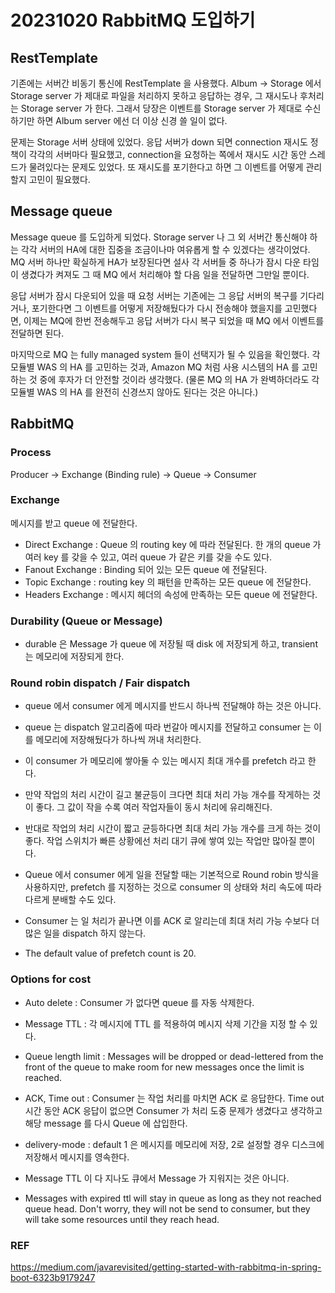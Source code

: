 # 20231020 RabbitMQ 도입하기

## RestTemplate
기존에는 서버간 비동기 통신에 RestTemplate 을 사용했다.
Album -> Storage 에서 Storage server 가 제대로 파일을 처리하지 못하고 응답하는 경우, 그 재시도나 후처리는 Storage server 가 한다.
그래서 당장은 이벤트를 Storage server 가 제대로 수신하기만 하면 Album server 에선 더 이상 신경 쓸 일이 없다.

문제는 Storage 서버 상태에 있었다.
응답 서버가 down 되면 connection 재시도 정책이 각각의 서버마다 필요했고, connection을 요청하는 쪽에서 재시도 시간 동안 스레드가 물려있다는 문제도 있었다.
또 재시도를 포기한다고 하면 그 이벤트를 어떻게 관리할지 고민이 필요했다.

## Message queue
Message queue 를 도입하게 되었다. Storage server 나 그 외 서버간 통신해야 하는 각각 서버의 HA에 대한 집중을 조금이나마 여유롭게 할 수 있겠다는 생각이었다.
MQ 서버 하나만 확실하게 HA가 보장된다면 설사 각 서버들 중 하나가 잠시 다운 타임이 생겼다가 켜져도 그 때 MQ 에서 처리해야 할 다음 일을 전달하면 그만일 뿐이다.

응답 서버가 잠시 다운되어 있을 때 요청 서버는 기존에는 그 응답 서버의 복구를 기다리거나, 포기한다면 그 이벤트를 어떻게 저장해뒀다가 다시 전송해야 했을지를 고민했다면,
이제는 MQ에 한번 전송해두고 응답 서버가 다시 복구 되었을 때 MQ 에서 이벤트를 전달하면 된다.

마지막으로 MQ 는 fully managed system 들이 선택지가 될 수 있음을 확인했다.
각 모듈별 WAS 의 HA 를 고민하는 것과, Amazon MQ 처럼 사용 시스템의 HA 를 고민하는 것 중에 후자가 더 안전할 것이라 생각했다.
(물론 MQ 의 HA 가 완벽하더라도 각 모듈별 WAS 의 HA 를 완전히 신경쓰지 않아도 된다는 것은 아니다.)

## RabbitMQ

### Process
Producer -> Exchange (Binding rule) -> Queue -> Consumer

### Exchange
메시지를 받고 queue 에 전달한다.
- Direct Exchange : Queue 의 routing key 에 따라 전달된다. 한 개의 queue 가 여러 key 를 갖을 수 있고, 여러 queue 가 같은 키를 갖을 수도 있다.
- Fanout Exchange : Binding 되어 있는 모든 queue 에 전달된다.
- Topic Exchange : routing key 의 패턴을 만족하는 모든 queue 에 전달한다.
- Headers Exchange : 메시지 헤더의 속성에 만족하는 모든 queue 에 전달한다.

### Durability (Queue or Message)
- durable 은 Message 가 queue 에 저장될 때 disk 에 저장되게 하고, transient 는 메모리에 저장되게 한다.

### Round robin dispatch / Fair dispatch
- queue 에서 consumer 에게 메시지를 반드시 하나씩 전달해야 하는 것은 아니다.
- queue 는 dispatch 알고리즘에 따라 번갈아 메시지를 전달하고 consumer 는 이를 메모리에 저장해뒀다가 하나씩 꺼내 처리한다.
- 이 consumer 가 메모리에 쌓아둘 수 있는 메시지 최대 개수를 prefetch 라고 한다.

- 만약 작업의 처리 시간이 길고 불균등이 크다면 최대 처리 가능 개수를 작게하는 것이 좋다. 그 값이 작을 수록 여러 작업자들이 동시 처리에 유리해진다.
- 반대로 작업의 처리 시간이 짧고 균등하다면 최대 처리 가능 개수를 크게 하는 것이 좋다. 작업 스위치가 빠른 상황에선 처리 대기 큐에 쌓여 있는 작업만 많아질 뿐이다.

- Queue 에서 consumer 에게 일을 전달할 때는 기본적으로 Round robin 방식을 사용하지만, prefetch 를 지정하는 것으로 consumer 의 상태와 처리 속도에 따라 다르게 분배할 수도 있다.
- Consumer 는 일 처리가 끝나면 이를 ACK 로 알리는데 최대 처리 가능 수보다 더 많은 일을 dispatch 하지 않는다.

- The default value of prefetch count is 20.

### Options for cost
- Auto delete : Consumer 가 없다면 queue 를 자동 삭제한다.
- Message TTL : 각 메시지에 TTL 를 적용하여 메시지 삭제 기간을 지정 할 수 있다.
- Queue length limit : Messages will be dropped or dead-lettered from the front of the queue to make room for new messages once the limit is reached.
- ACK, Time out : Consumer 는 작업 처리를 마치면 ACK 로 응답한다. Time out 시간 동안 ACK 응답이 없으면 Consumer 가 처리 도중 문제가 생겼다고 생각하고 해당 message 를 다시 Queue 에 삽입한다.
- delivery-mode : default 1 은 메시지를 메모리에 저장, 2로 설정할 경우 디스크에 저장해서 메시지를 영속한다. 

- Message TTL 이 다 지나도 큐에서 Message 가 지워지는 것은 아니다.
- Messages with expired ttl will stay in queue as long as they not reached queue head. Don't worry, they will not be send to consumer, but they will take some resources until they reach head.

### REF
https://medium.com/javarevisited/getting-started-with-rabbitmq-in-spring-boot-6323b9179247
